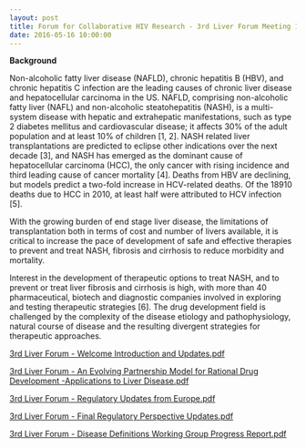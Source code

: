 ```yaml
---
layout: post
title: Forum for Collaborative HIV Research - 3rd Liver Forum Meeting 11/12/2015
date: 2016-05-16 10:00:00
---
```


**Background**

Non-alcoholic fatty liver disease (NAFLD), chronic hepatitis B (HBV), and chronic hepatitis C infection are the leading causes of chronic liver disease and hepatocellular carcinoma in the US. NAFLD, comprising non-alcoholic fatty liver (NAFL) and non-alcoholic steatohepatitis (NASH), is a multi-system disease with hepatic and extrahepatic manifestations, such as type 2 diabetes mellitus and cardiovascular disease; it affects 30% of the adult population and at least 10% of children [1, 2]. NASH related liver transplantations are predicted to eclipse other indications over the next decade [3], and NASH has emerged as the dominant cause of hepatocellular carcinoma (HCC), the only cancer with rising incidence and third leading cause of cancer mortality [4]. Deaths from HBV are declining, but models predict a two-fold increase in HCV-related deaths. Of the 18910 deaths due to HCC in 2010, at least half were attributed to HCV infection [5].

With the growing burden of end stage liver disease, the limitations of transplantation both in terms of cost and number of livers available, it is critical to increase the pace of development of safe and effective therapies to prevent and treat NASH, fibrosis and cirrhosis to reduce morbidity and mortality.

Interest in the development of therapeutic options to treat NASH, and to prevent or treat liver fibrosis and cirrhosis is high, with more than 40 pharmaceutical, biotech and diagnostic companies involved in exploring and testing therapeutic strategies [6]. The drug development field is challenged by the complexity of the disease etiology and pathophysiology, natural course of disease and the resulting divergent strategies for therapeutic approaches.

[3rd Liver Forum - Welcome Introduction and Updates.pdf](https://jumpshare.com/v/QD9jTipQgqIyeaC5ALkH)

[3rd Liver Forum - An Evolving Partnership Model for Rational Drug Development -Applications to Liver Disease.pdf](https://jumpshare.com/v/RTKkXrqoWlUsisC0GBWM)

[3rd Liver Forum - Regulatory Updates from Europe.pdf](https://jumpshare.com/v/Gjd257oNdhLojeuKbfNA)

[3rd Liver Forum - Final Regulatory Perspective Updates.pdf](https://jumpshare.com/v/EQXmHi9n3cyT7W4jNEAQ)

[3rd Liver Forum - Disease Definitions Working Group Progress Report.pdf](https://jumpshare.com/v/v9gcBiVzXYxFYoztpGMA)